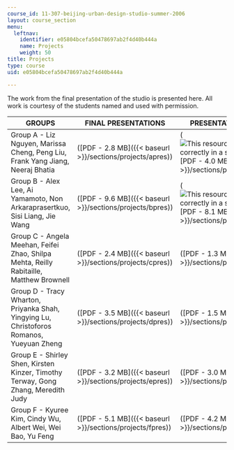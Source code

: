 ```yaml
---
course_id: 11-307-beijing-urban-design-studio-summer-2006
layout: course_section
menu:
  leftnav:
    identifier: e05804bcefa50478697ab2f4d40b444a
    name: Projects
    weight: 50
title: Projects
type: course
uid: e05804bcefa50478697ab2f4d40b444a

---
```


The work from the final presentation of the studio is presented here. All work is courtesy of the students named and used with permission.

| GROUPS | FINAL PRESENTATIONS | PRESENTATION BOARDS |
| --- | --- | --- |
| Group A - Liz Nguyen, Marissa Cheng, Peng Liu, Frank Yang Jiang, Neeraj Bhatia | ([PDF - 2.8 MB]({{< baseurl >}}/sections/projects/apres)) | (![This resource may not render correctly in a screen reader.](/images/inacessible.gif)[PDF - 4.0 MB]({{< baseurl >}}/sections/projects/aboards)) |
| Group B - Alex Lee, Ai Yamamoto, Non Arkaraprasertkuo, Sisi Liang, Jie Wang | ([PDF - 9.6 MB]({{< baseurl >}}/sections/projects/bpres)) | (![This resource may not render correctly in a screen reader.](/images/inacessible.gif)[PDF - 8.1 MB]({{< baseurl >}}/sections/projects/bboards)) |
| Group C - Angela Meehan, Feifei Zhao, Shilpa Mehta, Reilly Rabitaille, Matthew Brownell | ([PDF - 2.4 MB]({{< baseurl >}}/sections/projects/cpres)) | ([PDF - 1.3 MB]({{< baseurl >}}/sections/projects/cboards)) |
| Group D - Tracy Wharton, Priyanka Shah, Yingying Lu, Christoforos Romanos, Yueyuan Zheng | ([PDF - 3.5 MB]({{< baseurl >}}/sections/projects/dpres)) | ([PDF - 1.5 MB]({{< baseurl >}}/sections/projects/dboards)) |
| Group E - Shirley Shen, Kirsten Kinzer, Timothy Terway, Gong Zhang, Meredith Judy | ([PDF - 3.2 MB]({{< baseurl >}}/sections/projects/epres)) | ([PDF - 3.0 MB]({{< baseurl >}}/sections/projects/eboards)) |
| Group F - Kyuree Kim, Cindy Wu, Albert Wei, Wei Bao, Yu Feng | ([PDF - 5.1 MB]({{< baseurl >}}/sections/projects/fpres)) | ([PDF - 4.2 MB]({{< baseurl >}}/sections/projects/fboards))
